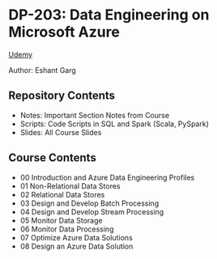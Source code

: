 # DP-203: Data Engineering on Microsoft Azure
[Udemy](https://www.udemy.com/course/dp200exam/)

Author: Eshant Garg

## Repository Contents
- Notes: Important Section Notes from Course
- Scripts: Code Scripts in SQL and Spark (Scala, PySpark)
- Slides: All Course Slides

## Course Contents
- 00 Introduction and Azure Data Engineering Profiles
- 01 Non-Relational Data Stores
- 02 Relational Data Stores
- 03 Design and Develop Batch Processing
- 04 Design and Develop Stream Processing
- 05 Monitor Data Storage
- 06 Monitor Data Processing
- 07 Optimize Azure Data Solutions
- 08 Design an Azure Data Solution
